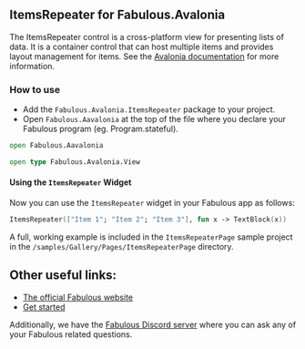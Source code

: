 ﻿## ItemsRepeater for Fabulous.Avalonia

The ItemsRepeater control is a cross-platform view for presenting lists of data. It is a container control that can host multiple items and provides layout management for items. See the [Avalonia documentation](https://docs.avaloniaui.net/docs/next/reference/controls/itemsrepeater) for more information.

### How to use
- Add the `Fabulous.Avalonia.ItemsRepeater` package to your project.
- Open `Fabulous.Aavalonia` at the top of the file where you declare your Fabulous program (eg. Program.stateful).

```fsharp
open Fabulous.Aavalonia

open type Fabulous.Avalonia.View
```

#### Using the `ItemsRepeater` Widget

Now you can use the `ItemsRepeater` widget in your Fabulous app as follows:

```fsharp
ItemsRepeater(["Item 1"; "Item 2"; "Item 3"], fun x -> TextBlock(x))
```

A full, working example is included in the `ItemsRepeaterPage` sample project in the `/samples/Gallery/Pages/ItemsRepeaterPage` directory.

## Other useful links:
- [The official Fabulous website](https://fabulous.dev)
- [Get started](https://docs.fabulous.dev/avalonia/get-started)

Additionally, we have the [Fabulous Discord server](https://discord.gg/bpTJMbSSYK) where you can ask any of your Fabulous related questions.